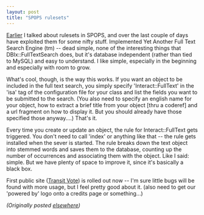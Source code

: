 ```yaml
---
layout: post
title: "SPOPS rulesets"
---
```




<p><a
href="http://www.advogato.org/person/cwinters/diary.html?start=15">Earlier</a> I
talked about rulesets in SPOPS, and over the last couple of
days have exploited them for some nifty stuff. Implemented
Yet Another Full Text Search Engine (tm) -- dead simple,
none of the interesting things that DBIx::FullTextSearch
does, but it's database independent (rather than tied to
MySQL) and easy to understand. I like simple, especially in
the beginning and especially with room to grow.

<p>What's cool, though, is the way this works. If you want
an object to be included in the full text search, you simply
specify 'Interact::FullText' in the 'isa' tag of the
configuration file for your class and list the fields you
want to be submitted to the search. (You also need to
specify an english name for your object, how to extract a
brief title from your object [thru a coderef] and a url
fragment on how to display it. But you should already have
those specified those anyway....) That's it.

<p>Every time you create or update an object, the rule for
Interact::FullText gets triggered. You don't need to call
'index' or anything like that -- the rule gets installed
when the sever is started. The rule breaks down the text
object into stemmed words and saves them to the database,
counting up the number of occurrences and associating them
with the object.  Like I said: simple. But we have plenty of
space to improve it, since it's basically a black box.

<p>First public site (<a
href="http://www.transitvote.org/">Transit Vote</a>) is
rolled out now -- I'm sure little bugs will be found with
more usage, but I feel pretty good about it. (also need to
get our 'powered by' logo onto a credits page or
something...)

<p><em>(Originally posted <a href="http://www.advogato.org/person/cwinters/diary.html?start=18">elsewhere</a>)</em></p>


